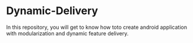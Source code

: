# Dynamic-Delivery
In this repository, you will get to know how toto create android application with modularization and dynamic feature delivery.
